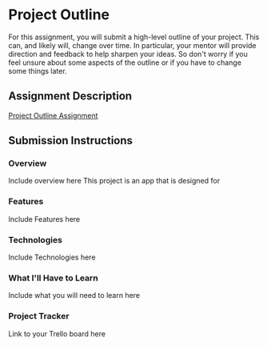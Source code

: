 # Project Outline
For this assignment, you will submit a high-level outline of your project. This can, and likely will, change over time. In particular, your mentor will provide direction and feedback to help sharpen your ideas. So don't worry if you feel unsure about some aspects of the outline or if you have to change some things later.

## Assignment Description
[Project Outline Assignment](https://education.launchcode.org/liftoff/modules/assignments/project-outline)

## Submission Instructions

### Overview
Include overview here
This project is an app that is designed for 

### Features
Include Features here
### Technologies
Include Technologies here
### What I'll Have to Learn
Include what you will need to learn here
### Project Tracker
Link to your Trello board here

